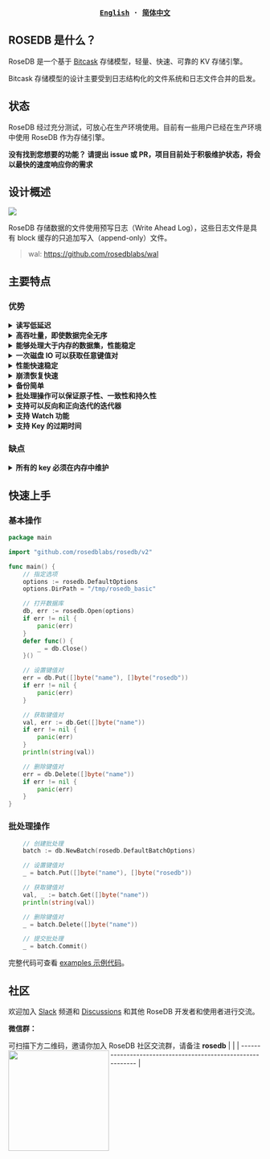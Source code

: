 <div align="center">
<strong>
<samp>

[English](https://github.com/rosedblabs/rosedb/blob/main/README.md) · [简体中文](https://github.com/rosedblabs/rosedb/blob/main/README-CN.md)

</samp>
</strong>
</div>

## ROSEDB 是什么？
RoseDB 是一个基于 [Bitcask](https://riak.com/assets/bitcask-intro.pdf) 存储模型，轻量、快速、可靠的 KV 存储引擎。

Bitcask 存储模型的设计主要受到日志结构化的文件系统和日志文件合并的启发。

## 状态
RoseDB 经过充分测试，可放心在生产环境使用。目前有一些用户已经在生产环境中使用 RoseDB 作为存储引擎。

**没有找到您想要的功能？ 请提出 issue 或 PR，项目目前处于积极维护状态，将会以最快的速度响应你的需求**

## 设计概述

![](https://github.com/rosedblabs/rosedb/blob/main/docs/imgs/design-overview-rosedb.png)

RoseDB 存储数据的文件使用预写日志（Write Ahead Log），这些日志文件是具有 block 缓存的只追加写入（append-only）文件。

> wal: https://github.com/rosedblabs/wal

## 主要特点
### 优势

<details>
    <summary><b>读写低延迟</b></summary>
    这是由于 Bitcask 存储模型文件的追加写入特性，充分利用顺序 IO 的优势。
</details>

<details>
    <summary><b>高吞吐量，即使数据完全无序</b></summary>
    写入 RoseDB 的数据不需要在磁盘上排序，Bitcask 的日志结构文件设计在写入过程中减少了磁盘磁头的移动。
</details>

<details>
    <summary><b>能够处理大于内存的数据集，性能稳定</b></summary>
    RoseDB 的数据访问涉及对内存中的索引数据结构进行直接查找，这使得即使数据集非常大，查找数据也非常高效。
</details>

<details>
    <summary><b>一次磁盘 IO 可以获取任意键值对</b></summary>
    RoseDB 的内存索引数据结构直接指向数据所在的磁盘位置，不需要多次磁盘寻址来读取一个值，有时甚至不需要寻址，这归功于操作系统的文件系统缓存以及 WAL 的 block 缓存。
</details>

<details>
    <summary><b>性能快速稳定</b></summary>
    RoseDB 写入操作最多需要一次对当前打开文件的尾部的寻址，然后进行追加写入，写入后会更新内存。这个流程不会受到数据库数据量大小的影响，因此性能稳定。
</details>

<details>
    <summary><b>崩溃恢复快速</b></summary>
    使用 RoseDB 的崩溃恢复很容易也很快，因为 RoseDB 文件是只追加写入一次的。恢复操作需要检查记录并验证CRC数据，以确保数据一致。
</details>

<details>
    <summary><b>备份简单</b></summary>
    在大多数系统中，备份可能非常复杂。RoseDB 通过其只追加写入一次的磁盘格式简化了此过程。任何按磁盘块顺序存档或复制文件的工具都将正确备份或复制 RoseDB 数据库。
</details>

<details>
    <summary><b>批处理操作可以保证原子性、一致性和持久性</b></summary>
    RoseDB 支持批处理操作，这些操作是原子、一致和持久的。批处理中的新写入操作在提交之前被缓存在内存中。如果批处理成功提交，批处理中的所有写入操作将持久保存到磁盘。如果批处理失败，批处理中的所有写入操作将被丢弃。
    即一个批处理操作中的所有写入操作要么全部成功，要么全部失败。
</details>

<details>
    <summary><b>支持可以反向和正向迭代的迭代器</b></summary>
    RoseDB 支持正向和反向迭代器，这些迭代器可以在数据库中的任何位置开始迭代。迭代器可以用于扫描数据库中的所有键值对，也可以用于扫描数据库中的某个范围的键值对，迭代器从索引中获取位置信息，然后直接从磁盘中读取数据，因此迭代器的性能非常高。
</details>

<details>
    <summary><b>支持 Watch 功能</b></summary>
    RoseDB 支持 Watch 功能，DB 中的 key 发生变化时你可以得到一个事件通知。
</details>

<details>
    <summary><b>支持 Key 的过期时间</b></summary>
    RoseDB 支持为 key 设置过期时间，过期后 key 将被自动删除。
</details>

### 缺点

<details>
    <summary><b>所有的 key 必须在内存中维护</b></summary>
    RoseDB 始终将所有 key 保留在内存中，这意味着您的系统必须具有足够的内存来容纳所有的 key。
</details>

## 快速上手

### 基本操作

```go
package main

import "github.com/rosedblabs/rosedb/v2"

func main() {
	// 指定选项
	options := rosedb.DefaultOptions
	options.DirPath = "/tmp/rosedb_basic"

	// 打开数据库
	db, err := rosedb.Open(options)
	if err != nil {
		panic(err)
	}
	defer func() {
		_ = db.Close()
	}()

	// 设置键值对
	err = db.Put([]byte("name"), []byte("rosedb"))
	if err != nil {
		panic(err)
	}

	// 获取键值对
	val, err := db.Get([]byte("name"))
	if err != nil {
		panic(err)
	}
	println(string(val))

	// 删除键值对
	err = db.Delete([]byte("name"))
	if err != nil {
		panic(err)
	}
}
```

### 批处理操作
```go
	// 创建批处理
	batch := db.NewBatch(rosedb.DefaultBatchOptions)

	// 设置键值对
	_ = batch.Put([]byte("name"), []byte("rosedb"))

	// 获取键值对
	val, _ := batch.Get([]byte("name"))
	println(string(val))

	// 删除键值对
	_ = batch.Delete([]byte("name"))

	// 提交批处理
	_ = batch.Commit()
```
完整代码可查看 [examples 示例代码](https://github.com/rosedblabs/rosedb/tree/main/examples)。

## 社区
欢迎加入 [Slack](https://join.slack.com/t/rosedblabs/shared_invite/zt-19oj8ecqb-V02ycMV0BH1~Tn6tfeTz6A) 频道和 [Discussions](https://github.com/orgs/rosedblabs/discussions) 和其他 RoseDB 开发者和使用者进行交流。

**微信群：**

可扫描下方二维码，邀请你加入 RoseDB 社区交流群，请备注 **rosedb**
| <img src="https://i.loli.net/2021/05/06/tGTH7SXg8w95slA.jpg" width="200px" align="left"/> |
| ------------------------------------------------------------ |
